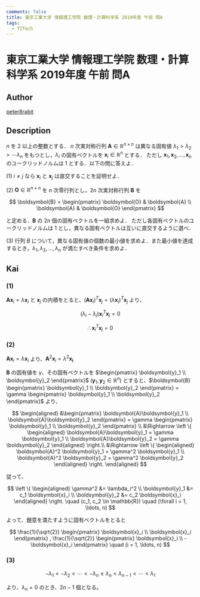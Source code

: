 ```yaml
---
comments: false
title: 東京工業大学 情報理工学院 数理・計算科学系 2019年度 午前 問A
tags:
  - TITech
---
```

# 東京工業大学 情報理工学院 数理・計算科学系 2019年度 午前 問A

## **Author**
[peter8rabit](https://github.com/peter8rabit)

## **Description**
$n$ を $2$ 以上の整数とする．
$n$ 次実対称行列 $\boldsymbol{A} \in \mathbb{R}^{n \times n}$ は異なる固有値 $\lambda_1 > \lambda_2 > \cdots \lambda_n$ をもつとし，$\lambda_i$ の固有ベクトルを $\boldsymbol{x}_i \in \mathbb{R}^n$ とする．
ただし $\boldsymbol{x}_1, \boldsymbol{x}_2, \ldots, \boldsymbol{x}_n$ のユークリッドノルムは $1$ とする．以下の問に答えよ．

(1) $i \neq j$ なら $\boldsymbol{x}_i$ と $\boldsymbol{x}_j$ は直交することを証明せよ．

(2) $\boldsymbol{O} \in \mathbb{R}^{n \times n}$ を $n$ 次零行列とし，$2n$ 次実対称行列 $\boldsymbol{B}$ を

$$
\boldsymbol{B} = \begin{pmatrix}
    \boldsymbol{O} & \boldsymbol{A} \\
    \boldsymbol{A} & \boldsymbol{O}
\end{pmatrix}
$$

と定める．$\boldsymbol{B}$ の $2n$ 個の固有ベクトルを一組求めよ．
ただし各固有ベクトルのユークリッドノルムは $1$ とし，異なる固有ベクトルは互いに直交するように選べ．

(3) 行列 $B$ について，異なる固有値の個数の最小値を求めよ．また最小値を達成するとき，$\lambda_1, \lambda_2, \ldots, \lambda_n$ が満たすべき条件を求めよ．

## **Kai**
### (1)
$\boldsymbol{A} \boldsymbol{x}_i = \lambda \boldsymbol{x}_i$ と $\boldsymbol{x}_j$ の内積をとると、$(\boldsymbol{A} \boldsymbol{x}_i)^T \boldsymbol{x}_j = (\lambda \boldsymbol{x}_i)^T \boldsymbol{x}_j$ より、

$$
(\lambda_i - \lambda_j) \boldsymbol{x}_i^T \boldsymbol{x}_j = 0
$$

$$
\therefore \boldsymbol{x}_i^T \boldsymbol{x}_j = 0
$$

### (2)
$\boldsymbol{A} \boldsymbol{x}_i = \lambda \boldsymbol{x}_i$ より、$\boldsymbol{A}^2 \boldsymbol{x}_i = \lambda^2 \boldsymbol{x_i}$

$\boldsymbol{B}$ の固有値を $\gamma$、その固有ベクトルを $\begin{pmatrix} \boldsymbol{y}_1 \\ \boldsymbol{y}_2 \end{pmatrix}$ ($\boldsymbol{y}_1, \boldsymbol{y}_2 \in \mathbb{R}^n$) とすると、$\boldsymbol{B} \begin{pmatrix} \boldsymbol{y}_1 \\ \boldsymbol{y}_2 \end{pmatrix} = \gamma \begin{pmatrix} \boldsymbol{y}_1 \\ \boldsymbol{y}_2 \end{pmatrix}$ より、

$$
\begin{aligned}
&\begin{pmatrix}
    \boldsymbol{A}\boldsymbol{y}_1 \\
    \boldsymbol{A}\boldsymbol{y}_2
\end{pmatrix}
= \gamma
\begin{pmatrix}
    \boldsymbol{y}_1 \\ \boldsymbol{y}_2
\end{pmatrix} \\
&\Rightarrow
\left \{ \begin{aligned} \boldsymbol{A}\boldsymbol{y}_1 = \gamma \boldsymbol{y}_1 \\ \boldsymbol{A}\boldsymbol{y}_2 = \gamma \boldsymbol{y}_2 \end{aligned} \right.\\
&\Rightarrow
\left \{ \begin{aligned} \boldsymbol{A}^2 \boldsymbol{y}_1 = \gamma^2 \boldsymbol{y}_1 \\ \boldsymbol{A}^2 \boldsymbol{y}_2 = \gamma^2 \boldsymbol{y}_2 \end{aligned} \right.
\end{aligned}
$$

従って、

$$
\left \{ \begin{aligned}
\gamma^2 &= \lambda_i^2 \\
\boldsymbol{y}_1 &= c_1 \boldsymbol{x}_i \\
\boldsymbol{y}_2 &= c_2 \boldsymbol{x}_i 
\end{aligned} \right. \quad (c_1, c_2 \in \mathbb{R}) \quad (\forall i = 1, \ldots, n)
$$

よって、題意を満たすように固有ベクトルをとると

$$
\frac{1}{\sqrt{2}} \begin{pmatrix} \boldsymbol{x}_i \\ \boldsymbol{x}_i \end{pmatrix}
,
\frac{1}{\sqrt{2}} \begin{pmatrix} \boldsymbol{x}_i \\ -\boldsymbol{x}_i \end{pmatrix}
\quad (i = 1, \ldots, n)
$$

### (3)

$$
-\lambda_1 < -\lambda_2 < \cdots < -\lambda_n \leq \lambda_n < \lambda_{n-1} < \cdots < \lambda_1 
$$

より、$\lambda_n = 0$ のとき、$2n - 1$ 個となる。